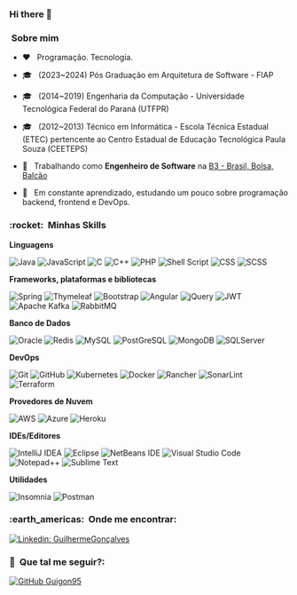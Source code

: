 ### Hi there 👋

<h3> &nbsp;Sobre mim </h3>

-  ♥️ &nbsp; Programação. Tecnologia. 
- 🎓 &nbsp; (2023~2024) Pós Graduação em Arquitetura de Software - FIAP
- 🎓 &nbsp; (2014~2019) Engenharia da Computação - Universidade Tecnológica Federal do Paraná (UTFPR)
- 🎓 &nbsp; (2012~2013) Técnico em Informática - Escola Técnica Estadual (ETEC) pertencente ao Centro Estadual de Educação Tecnológica Paula Souza (CEETEPS)

- 💼 &nbsp; Trabalhando como **Engenheiro de Software** na <a href="https://www.b3.com.br/pt_br/para-voce">B3 - Brasil, Bolsa, Balcão</a>

- 🌱 &nbsp; Em constante aprendizado, estudando um pouco sobre programação backend, frontend e DevOps.

<h3> :rocket: &nbsp;Minhas Skills </h3>

**Linguagens**

  ![Java](https://img.shields.io/badge/java-%23ED8B00.svg?style=flat&logo=openjdk&logoColor=white)
  ![JavaScript](https://img.shields.io/badge/-JavaScript-333333?style=flat&logo=javascript)
  ![C](https://img.shields.io/badge/c-%2300599C.svg?style=flat&logo=c&logoColor=white)
  ![C++](https://img.shields.io/badge/c++-%2300599C.svg?style=flat&logo=c%2B%2B&logoColor=white)
  ![PHP](https://img.shields.io/badge/php-%23777BB4.svg?style=flat&logo=php&logoColor=white)
  ![Shell Script](https://img.shields.io/badge/shell_script-%23121011.svg?style=flat&logo=gnu-bash&logoColor=white)
  ![CSS](https://img.shields.io/badge/-CSS-333333?style=flat&logo=CSS3&logoColor=1572B6)
  ![SCSS](https://img.shields.io/badge/-SCSS-333333?style=flat&logo=SCSS)
 
**Frameworks, plataformas e bibliotecas**
  
  ![Spring](https://img.shields.io/badge/spring-%236DB33F.svg?style=flat&logo=spring&logoColor=white)
  ![Thymeleaf](https://img.shields.io/badge/Thymeleaf-%23005C0F.svg?style=flat&logo=Thymeleaf&logoColor=white)
  ![Bootstrap](https://img.shields.io/badge/bootstrap-%238511FA.svg?style=flat&logo=bootstrap&logoColor=white)
  ![Angular](https://img.shields.io/badge/angular-%23DD0031.svg?style=flat&logo=angular&logoColor=white)
  ![jQuery](https://img.shields.io/badge/jquery-%230769AD.svg?style=flat&logo=jquery&logoColor=white)
  ![JWT](https://img.shields.io/badge/JWT-black?style=flat&logo=JSON%20web%20tokens)
  ![Apache Kafka](https://img.shields.io/badge/Apache%20Kafka-000?style=flat&logo=apachekafka)
  ![RabbitMQ](https://img.shields.io/badge/Rabbitmq-FF6600?style=flat&logo=rabbitmq&logoColor=white)
  
**Banco de Dados**

  ![Oracle](https://img.shields.io/badge/Oracle-F80000?style=flat&logo=oracle&logoColor=white)
  ![Redis](https://img.shields.io/badge/redis-%23DD0031.svg?style=flat&logo=redis&logoColor=white)
  ![MySQL](https://img.shields.io/badge/-MySQL-333333?style=flat&logo=mysql)
  ![PostGreSQL](https://img.shields.io/badge/-PostGreSQL-333333?style=flat&logo=postgresql)
  ![MongoDB](https://img.shields.io/badge/-MongoDB-333333?style=flat&logo=mongodb)
  ![SQLServer](https://img.shields.io/badge/-SQLServer-333333?style=flat&logo=sqlserver)

**DevOps**

  ![Git](https://img.shields.io/badge/-Git-333333?style=flat&logo=git)
  ![GitHub](https://img.shields.io/badge/-GitHub-333333?style=flat&logo=github)
  ![Kubernetes](https://img.shields.io/badge/kubernetes-%23326ce5.svg?style=for-the-badge&logo=kubernetes&logoColor=white)
  ![Docker](https://img.shields.io/badge/-Docker-333333?style=flat&logo=docker)
  ![Rancher](https://img.shields.io/badge/rancher-%230075A8.svg?style=for-the-badge&logo=rancher&logoColor=white)
  ![SonarLint](https://img.shields.io/badge/SonarLint-CB2029?style=for-the-badge&logo=SONARLINT&logoColor=white)
  ![Terraform](https://img.shields.io/badge/terraform-%235835CC.svg?style=for-the-badge&logo=terraform&logoColor=white)
  
**Provedores de Nuvem**

  ![AWS](https://img.shields.io/badge/AWS-%23FF9900.svg?style=flat&logo=amazon-aws&logoColor=white)
  ![Azure](https://img.shields.io/badge/azure-%230072C6.svg?style=flat&logo=microsoftazure&logoColor=white)
  ![Heroku](https://img.shields.io/badge/heroku-%23430098.svg?style=flat&logo=heroku&logoColor=white)
  
**IDEs/Editores**

  ![IntelliJ IDEA](https://img.shields.io/badge/IntelliJIDEA-000000.svg?style=flat&logo=intellij-idea&logoColor=white)
  ![Eclipse](https://img.shields.io/badge/Eclipse-FE7A16.svg?style=flat&logo=Eclipse&logoColor=white)
  ![NetBeans IDE](https://img.shields.io/badge/NetBeansIDE-1B6AC6.svg?style=flat&logo=apache-netbeans-ide&logoColor=white)
  ![Visual Studio Code](https://img.shields.io/badge/-Visual%20Studio%20Code-333333?style=flat&logo=visual-studio-code)
  ![Notepad++](https://img.shields.io/badge/Notepad++-90E59A.svg?style=for-the-badge&logo=notepad%2b%2b&logoColor=black)
  ![Sublime Text](https://img.shields.io/badge/sublime_text-%23575757.svg?style=for-the-badge&logo=sublime-text&logoColor=important)
  
**Utilidades**

  ![Insomnia](https://img.shields.io/badge/-Insomnia-333333?style=flat&logo=insomnia)
  ![Postman](https://img.shields.io/badge/-Postman-333333?style=flat&logo=postman)


<h3> :earth_americas: &nbsp;Onde me encontrar: </h3> 

[![Linkedin: GuilhermeGonçalves](https://img.shields.io/badge/-GuilhermeGoncalves-blue?style=flat-square&logo=Linkedin&logoColor=white&link=https://www.linkedin.com/in/guilhermegon95/)](https://www.linkedin.com/in/guilhermegon95/)


<h3> 👀 &nbsp;Que tal me seguir?: </h3> 

[![GitHub Guigon95](https://img.shields.io/github/followers/guigon95?label=follow&style=social)](https://github.com/guigon95)


<!--
**guigon95/guigon95** is a ✨ _special_ ✨ repository because its `README.md` (this file) appears on your GitHub profile.

Here are some ideas to get you started:
- 🔭 I’m currently working on ...
- 🌱 I’m currently learning ...
- 👯 I’m looking to collaborate on ...
- 🤔 I’m looking for help with ...
- 💬 Ask me about ...
- 📫 How to reach me: ...
- 😄 Pronouns: ...
- ⚡ Fun fact: ...
-->
